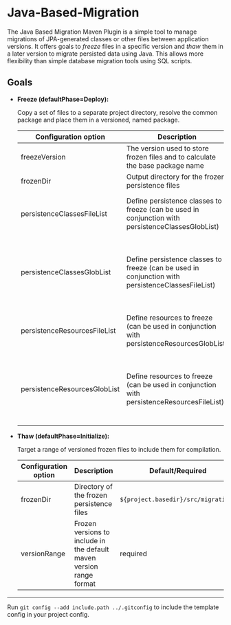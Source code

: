 # Java-Based-Migration

The Java Based Migration Maven Plugin is a simple tool to manage migrations of JPA-generated classes or other files between application versions. It offers goals to *freeze* files in a specific version and *thaw* them in a later version to migrate persisted data using Java. This allows more flexibility than simple database migration tools using SQL scripts.

## Goals

* **Freeze (defaultPhase=Deploy):**

  Copy a set of files to a separate project directory, resolve the common package and place them in a versioned, named package.

  | Configuration option | Description | Default/Required | Example |
  | --- | --- | --- | --- |
  | freezeVersion | The version used to store frozen files and to calculate the base package name | `${project.version}` | `1.0.0` |
  | frozenDir | Output directory for the frozen persistence files | `${project.basedir}/src/migration/` | `${project.basedir}/migration/` |
  | persistenceClassesFileList | Define persistence classes to freeze (can be used in conjunction with persistenceClassesGlobList) | Requires one of persistenceClassesFileList, persistenceClassesGlobList | &lt;persistenceClassesFileList&gt;<br>&nbsp;&nbsp;&lt;file&gt;src/main/java/my/db/classes/Person.java&lt;/file&gt;<br>&nbsp;&nbsp;&lt;file&gt;src/main/java/my/db/classes/pkg&lt;/file&gt;<br>&nbsp;&nbsp;...<br>&lt;/persistenceClassesFileList&gt; |
  | persistenceClassesGlobList | Define persistence classes to freeze (can be used in conjunction with persistenceClassesFileList) | Requires one of persistenceClassesFileList, persistenceClassesGlobList | &lt;persistenceClassesGlobList&gt;<br>&nbsp;&nbsp;&lt;glob&gt;path/relative/to/./src/main/java/my/db/classes/C\*.java&lt;/glob&gt;<br>&nbsp;&nbsp;...<br>&nbsp;&nbsp;&lt;glob&gt;<br>&nbsp;&nbsp;&nbsp;&nbsp;&lt;basePath&gt;${project.build.sourceDirectory}&lt;/basePath&gt;<br>&nbsp;&nbsp;&nbsp;&nbsp;&lt;pattern&gt;Bi\*.java&lt;/pattern&gt;<br>&nbsp;&nbsp;&lt;/glob&gt;<br>&lt;/persistenceClassesGlobList&gt; |
  | persistenceResourcesFileList | Define resources to freeze (can be used in conjunction with persistenceResourcesGlobList) | Requires one of persistenceResourcesFileList, persistenceResourcesGlobList | &lt;persistenceResourcesFileList&gt;<br>&nbsp;&nbsp;&lt;file&gt;src/main/resources/logging.xml&lt;/file&gt;<br>&nbsp;&nbsp;&lt;file&gt;src/main/resources/config&lt;/file&gt;<br>&nbsp;&nbsp;...<br>&lt;/persistenceResourcesFileList&gt; |
  | persistenceResourcesGlobList | Define resources to freeze (can be used in conjunction with persistenceResourcesFileList) | Requires one of persistenceResourcesFileList, persistenceResourcesGlobList | &lt;persistenceResourcesGlobList&gt;<br>&nbsp;&nbsp;&lt;glob&gt;path/relative/to/./src/main/resources/\*.xml_bak&lt;/glob&gt;<br>&nbsp;&nbsp;...<br>&nbsp;&nbsp;&lt;glob&gt;<br>&nbsp;&nbsp;&nbsp;&nbsp;&lt;basePath&gt;${project.build.resourceDirectory}&lt;/basePath&gt;<br>&nbsp;&nbsp;&nbsp;&nbsp;&lt;pattern&gt;\*.conf&lt;/pattern&gt;<br>&nbsp;&nbsp;&lt;/glob&gt;<br>&lt;/persistenceResourcesGlobList&gt; |

* **Thaw (defaultPhase=Initialize):**

  Target a range of versioned frozen files to include them for compilation.

  | Configuration option | Description | Default/Required | Example |
  | --- | --- | --- | --- |
  | frozenDir | Directory of the frozen persistence files | `${project.basedir}/src/migration/` | `${project.basedir}/migration/` |
  | versionRange | Frozen versions to include in the default maven version range format | required | `[1.0.0,2.0.0]` |

---

Run `git config --add include.path ../.gitconfig` to include the template config in your project config.
